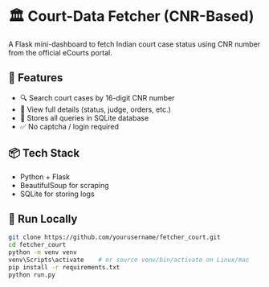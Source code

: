 # 🏛️ Court-Data Fetcher (CNR-Based)

A Flask mini-dashboard to fetch Indian court case status using CNR number from the official eCourts portal.

## 🚀 Features
- 🔍 Search court cases by 16-digit CNR number
- 🧾 View full details (status, judge, orders, etc.)
- 💾 Stores all queries in SQLite database
- ✅ No captcha / login required

## 📦 Tech Stack
- Python + Flask
- BeautifulSoup for scraping
- SQLite for storing logs

## 🔧 Run Locally

```bash
git clone https://github.com/yourusername/fetcher_court.git
cd fetcher_court
python -m venv venv
venv\Scripts\activate    # or source venv/bin/activate on Linux/mac
pip install -r requirements.txt
python run.py
